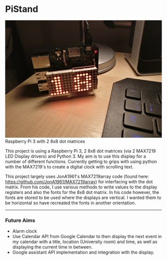 # PiStand
![alt text](https://github.com/benja239/PiStand/blob/master/PiStand%20Time.jpg)
Raspberry Pi 3 with 2 8x8 dot matrices

This project is using a Raspberry Pi 3, 2 8x8 dot matrices (via 2 MAX7219 LED Display drivers) and Python 3. My aim is to use this display for a number of different functions. Currently getting to grips with using python with the MAX7219's to create a digital clock with scrolling text.

This project largely uses JonA1961's MAX7219array code (found here: https://github.com/JonA1961/MAX7219array) for interfacing with the dot matrix. From his code, I use various methods to write values to the display registers and also the fonts for the 8x8 dot matrix. In his code however, the fonts are stored to be used where the displays are vertical. I wanted them to be horizontal so have recreated the fonts in another orientation.

---
### Future Aims
* Alarm clock
* Use Calendar API from Google Calendar to then display the next event in my calendar with a title, location (University
room) and time, as well as displaying the current time in between.
* Google assistant API implementation and integration with the display.
